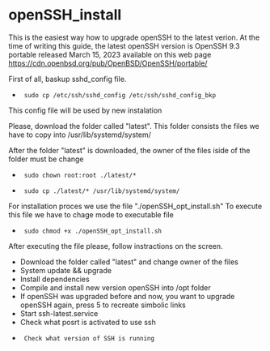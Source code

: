 # openSSH_install

This is the easiest way how to upgrade openSSH to the latest verion.
At the time of writing this guide, the latest openSSH version is OpenSSH 9.3 portable released March 15, 2023 available on this web page
https://cdn.openbsd.org/pub/OpenBSD/OpenSSH/portable/

First of all, baskup sshd_config file.
+      sudo cp /etc/ssh/sshd_config /etc/ssh/sshd_config_bkp
This config file will be used by new instalation

Please, download the folder called "latest". 
This folder consists the files we have to copy into /usr/lib/systemd/system/

After the folder "latest" is downloaded, the owner of the files iside of the folder must be change
+      sudo chown root:root ./latest/*
+      sudo cp ./latest/* /usr/lib/systemd/system/

For installation proces we use the file "./openSSH_opt_install.sh"
To execute this file we have to chage mode to executable file
+      sudo chmod +x ./openSSH_opt_install.sh

After executing the file please, follow instractions on the screen.

 - Download the folder called "latest" and change owner of the files
 - System update && upgrade
 - Install dependencies
 - Compile and install new version openSSH into /opt folder
 - If openSSH was upgraded before and now, you want to upgrade openSSH
   again, press 5 to recreate simbolic links
 - Start ssh-latest.service
 - Check what posrt is activated to use ssh
-      Check what version of SSH is running
